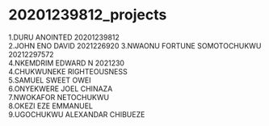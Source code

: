 # 20201239812_projects

1.DURU ANOINTED 20201239812  
2.JOHN ENO DAVID  2021226920
3.NWAONU FORTUNE SOMOTOCHUKWU 20212297572  
4.NKEMDRIM EDWARD N 2021230  
4.CHUKWUNEKE RIGHTEOUSNESS  
5.SAMUEL SWEET OWEI  
6.ONYEKWERE JOEL CHINAZA  
7.NWOKAFOR NETOCHUKWU  
8.OKEZI EZE EMMANUEL  
9.UGOCHUKWU ALEXANDAR CHIBUEZE  
